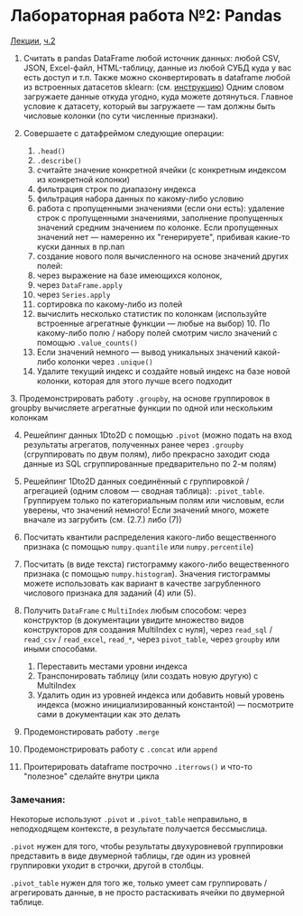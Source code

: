 # Лабораторная работа №2: Pandas

[Лекции](pandas-1.ipynb), [ч.2](pandas-2.ipynb)

1. Считать в pandas DataFrame любой источник данных: любой CSV, JSON, Excel-файл, HTML-таблицу, данные из любой СУБД куда у вас есть доступ и т.п.
Также можно сконвертировать в dataframe любой из встроенных датасетов sklearn: (см. [инструкцию](https://stackoverflow.com/questions/38105539/how-to-convert-a-scikit-learn-dataset-to-a-pandas-dataset))
Одним словом загружаете данные откуда угодно, куда можете дотянуться.
Главное условие к датасету, который вы загружаете — там должны быть числовые колонки (по сути численные признаки).

2. Совершаете с датафреймом следующие операции:
    1. `.head()`
    2. `.describe()`
    3. считайте значение конкретной ячейки (с конкретным индексом из конкретной колонки)
    4. фильтрация строк по диапазону индекса
    5. фильтрация набора данных по какому-либо условию
    6. работа с пропущенными значениями (если они есть): удаление строк с пропущенными значениями, заполнение пропущенных значений средним значением по колонке. Если пропущенных значений нет — намеренно их "генерируете", прибивая какие-то куски данных в np.nan
    7. создание нового поля вычисленного на основе значений других полей:
      1. через выражение на базе имеющихся колонок,
      2. через `DataFrame.apply`
      3. через `Series.apply`
    8. сортировка по какому-либо из полей
    9. вычислить несколько статистик по колонкам (используйте встроенные агрегатные функции — любые на выбор)
   10. По какому-либо полю / набору полей смотрим число значений с помощью `.value_counts()`
    11. Если значений немного — вывод уникальных значений какой-либо колонки через `.unique()`
    12. Удалите текущий индекс и создайте новый индекс на базе новой колонки, которая для этого лучше всего подходит

3. Продемонстрировать работу `.groupby`, на основе группировок в groupby вычисляете агрегатные функции по одной или нескольким колонкам

4. Решейпинг данных 1Dto2D с помощью `.pivot` (можно подать на вход результаты агрегатов, полученных ранее через `.groupby` (сгруппировать по двум полям), либо прекрасно заходит сюда данные из SQL сгруппированные предварительно по 2-м полям) 

5. Решейпинг 1Dto2D данных соединённый с группировкой / агрегацией (одним словом — сводная таблица): `.pivot_table`. Группируем только по категориальным полям или числовым, если уверены, что значений немного! Если значений много, можете вначале из загрубить (см. (2.7.) либо (7)) 

6. Посчитать квантили распределения какого-либо вещественного признака (с помощью `numpy.quantile` или `numpy.percentile`) 

7. Посчитать (в виде текста) гистограмму какого-либо вещественного признака (с помощью `numpy.histogram`). Значения гистограммы можете использовать как вариант в качестве загрубленного числового признака для заданий (4) или (5).

8. Получить `DataFrame` с `MultiIndex` любым способом: через конструктор (в документации увидите множество видов конструкторов для создания MultiIndex с нуля), через `read_sql` / `read_csv` / `read_excel`, `read_*`, через `pivot_table`, через `groupby` или иными способами.
    1. Переставить местами уровни индекса
    2. Транспонировать таблицу (или создать новую другую) с MultiIndex
    3. Удалить один из уровней индекса или добавить новый уровень индекса (можно инициализированный константой) — посмотрите сами в документации как это делать

9. Продемонстировать работу `.merge`
10. Продемонстрировать работу с `.concat` или `append`
11. Проитерировать dataframe построчно `.iterrows()` и что-то "полезное" сделайте внутри цикла


### Замечания:

Некоторые используют `.pivot` и `.pivot_table` неправильно, в неподходящем контексте, в результате получается бессмыслица.

`.pivot` нужен для того, чтобы результаты двухуровневой группировки представить в виде двумерной таблицы, где один из уровней группировки уходит в строчки, другой в столбцы.

`.pivot_table` нужен для того же, только умеет сам группировать / агрегировать данные, в не просто растаскивать ячейки по двумерной таблице.
